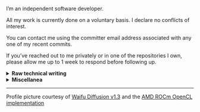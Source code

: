 I’m an independent software developer.

All my work is currently done on a voluntary basis. I declare no conflicts of interest.

You can contact me using the committer email address associated with any one of my recent commits.

If you’ve reached out to me privately or in one of the repositories I own, please allow me up to 1 week to respond before following up.

<details>

<summary><b>Raw technical writing</b></summary>

- [SUID-root Binaries in Fedora Server 38]
- [SUID-root Binaries in Fedora Workstation 38]
- [SUID-root Binaries in Fedora Workstation 39]

</details>

<details>

<summary><b>Miscellanea</b></summary>

- [Ryoko’s Tech Stack] — curated lists of technologies I am using or have used

</details>

---

Profile picture courtesy of [Waifu Diffusion v1.3] and the [AMD ROCm OpenCL implementation]

[SUID-root Binaries in Fedora Server 38]: https://gist.github.com/ok-ryoko/1ff42a805d496cb1ca22e5cdf6ddefb0
[SUID-root Binaries in Fedora Workstation 38]: https://gist.github.com/ok-ryoko/e909c1d905313af72e760f0c5bb7e8d9
[SUID-root Binaries in Fedora Workstation 39]: https://gist.github.com/ok-ryoko/df15bfb7b3032f3f093f0865f3efb39b
[Ryoko’s Tech Stack]: https://gist.github.com/ok-ryoko/b6a15c9eaae0fd4b16b5a329a4da70fb
[Waifu Diffusion v1.3]: https://huggingface.co/hakurei/waifu-diffusion-v1-3
[AMD ROCm OpenCL implementation]: https://rocmdocs.amd.com/en/latest/Programming_Guides/Opencl-programming-guide.html#amd-rocm-implementation
